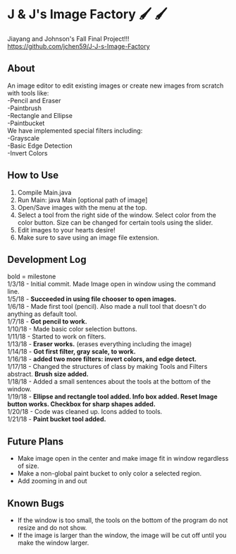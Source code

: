# J & J's Image Factory :paintbrush: :paintbrush:
Jiayang and Johnson's Fall Final Project!!!  
https://github.com/jchen59/J-J-s-Image-Factory

## About
An image editor to edit existing images or create new images from scratch with tools like:  
    -Pencil and Eraser  
    -Paintbrush  
    -Rectangle and Ellipse  
    -Paintbucket  
We have implemented special filters including:  
    -Grayscale  
    -Basic Edge Detection  
    -Invert Colors  

## How to Use
1) Compile Main.java  
2) Run Main: java Main [optional path of image]  
3) Open/Save images with the menu at the top.    
4) Select a tool from the right side of the window. Select color from the color button. Size can be changed for certain tools using the slider.  
5) Edit images to your hearts desire!  
6) Make sure to save using an image file extension.   

## Development Log
bold = milestone    
1/3/18 - Initial commit. Made Image open in window using the command line.  
1/5/18 - **Succeeded in using file chooser to open images.**     
1/6/18 - Made first tool (pencil). Also made a null tool that doesn't do anything as default tool.  
1/7/18 - **Got pencil to work.**  
1/10/18 - Made basic color selection buttons.  
1/11/18 - Started to work on filters.  
1/13/18 - **Eraser works.** (erases everything including the image)  
1/14/18 - **Got first filter, gray scale, to work.**  
1/16/18 - **added two more filters: invert colors, and edge detect.**  
1/17/18 - Changed the structures of class by making Tools and Filters abstract. **Brush size added.**  
1/18/18 - Added a small sentences about the tools at the bottom of the window.  
1/19/18 - **Ellipse and rectangle tool added. Info box added. Reset Image button works. Checkbox for sharp shapes added.**      
1/20/18 - Code was cleaned up. Icons added to tools.  
1/21/18 - **Paint bucket tool added.**  

## Future Plans
* Make image open in the center and make image fit in window regardless of size.  
* Make a non-global paint bucket to only color a selected region.
* Add zooming in and out

## Known Bugs
* If the window is too small, the tools on the bottom of the program do not resize and do not show.
* If the image is larger than the window, the image will be cut off until you make the window larger.
